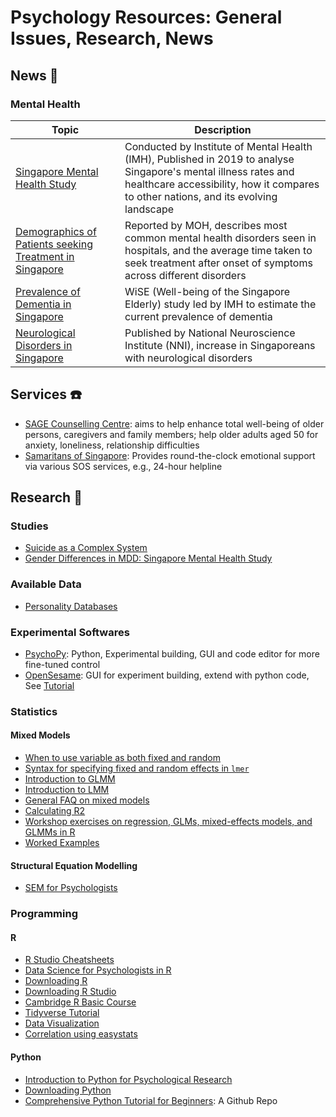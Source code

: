 # Psychology Resources: General Issues, Research, News


## News :newspaper:

### Mental Health


| Topic | Description |
|----------------|---------------|
| [Singapore Mental Health Study](https://www.cambridge.org/core/services/aop-cambridge-core/content/view/91EF53CE124C3F7458D32700CCA08B8B/S2045796019000179a.pdf/tracking_the_mental_health_of_a_nation_prevalence_and_correlates_of_mental_disorders_in_the_second_singapore_mental_health_study.pdf) | Conducted by Institute of Mental Health (IMH), Published in 2019 to analyse Singapore's mental illness rates and healthcare accessibility, how it compares to other nations, and its evolving landscape |
| [Demographics of Patients seeking Treatment in Singapore](https://www.moh.gov.sg/news-highlights/details/what-are-the-demographics-of-patients-receiving-psychiatric-treatment-and-mental-health-support) | Reported by MOH, describes most common mental health disorders seen in hospitals, and the average time taken to seek treatment after onset of symptoms across different disorders |
| [Prevalence of Dementia in Singapore](https://pubmed.ncbi.nlm.nih.gov/25672767/) | WiSE (Well-being of the Singapore Elderly) study led by IMH to estimate the current prevalence of dementia |
| [Neurological Disorders in Singapore](https://www.nni.com.sg/news/patient-care/22-increase-in-singaporeans-afflicted-with-neurological-conditions) | Published by National Neuroscience Institute (NNI), increase in Singaporeans with neurological disorders |

## Services :telephone:

- [SAGE Counselling Centre](https://www.sagecc.org.sg/): aims to help enhance total well-being of older persons, caregivers and family members; help older adults aged 50 for anxiety, loneliness, relationship difficulties
- [Samaritans of Singapore](https://www.sos.org.sg/?gclid=Cj0KCQjwnqH7BRDdARIsACTSAdtoFTFDLN_7XFC8NXJZJ7KgmrBbaoJDQh9HS01rZigeWyIhsQiAvIUaApSzEALw_wcB): Provides round-the-clock emotional support via various SOS services, e.g., 24-hour helpline

## Research :mag_right:

### Studies

- [Suicide as a Complex System](https://www.researchgate.net/publication/343851656_A_network_perspective_on_suicidal_behavior_understanding_suicidality_as_a_complex_system)
- [Gender Differences in MDD: Singapore Mental Health Study](http://www.smj.org.sg/sites/default/files/SMJ-58-649.pdf)

### Available Data

- [Personality Databases](https://openpsychometrics.org/_rawdata/)

### Experimental Softwares

- [PsychoPy](http://www.psychopy.org/): Python, Experimental building, GUI and code editor for more fine-tuned control
- [OpenSesame](http://osdoc.cogsci.nl): GUI for experiment building, extend with python code, See [Tutorial](https://osdoc.cogsci.nl/3.1/tutorials/beginner/)

### Statistics

#### Mixed Models

- [When to use variable as both fixed and random](https://www.muscardinus.be/2017/08/fixed-and-random/)
- [Syntax for specifying fixed and random effects in `lmer`](https://stats.stackexchange.com/questions/13166/rs-lmer-cheat-sheet)
- [Introduction to GLMM](https://stats.idre.ucla.edu/other/mult-pkg/introduction-to-generalized-linear-mixed-models/)
- [Introduction to LMM](https://ourcodingclub.github.io/tutorials/mixed-models/)
- [General FAQ on mixed models](https://bbolker.github.io/mixedmodels-misc/glmmFAQ.html#introduction)
- [Calculating R2](https://jonlefcheck.net/2013/03/13/r2-for-linear-mixed-effects-models/)
- [Workshop exercises on regression, GLMs, mixed-effects models, and GLMMs in R](https://github.com/seananderson/glmm-course)
- [Worked Examples](https://bbolker.github.io/mixedmodels-misc/ecostats_chap.html)

#### Structural Equation Modelling

- [SEM for Psychologists](https://github.com/mattansb/Structural-Equation-Modeling-foR-Psychologists)

### Programming

#### R

- [R Studio Cheatsheets](https://rstudio.com/resources/cheatsheets/)
- [Data Science for Psychologists in R](https://bookdown.org/hneth/ds4psy/)
- [Downloading R](https://cran.r-project.org/bin/windows/base/)
- [Downloading R Studio](https://rstudio.com/products/rstudio/download/)
- [Cambridge R Basic Course](https://github.com/cambiotraining/r-intro)
- [Tidyverse Tutorial](https://datacarpentry.org/R-ecology-lesson/03-dplyr.html)
- [Data Visualization](https://r4ds.had.co.nz/data-visualisation.html)
- [Correlation using easystats](https://www.r-bloggers.com/2020/03/the-ulimate-package-for-correlations-by-easystats/)

#### Python

- [Introduction to Python for Psychological Research](https://www.apa.org/science/about/psa/2019/07/python-research)
- [Downloading Python](https://www.python.org/downloads/)
- [Comprehensive Python Tutorial for Beginners](https://github.com/Akuli/python-tutorial): A Github Repo
